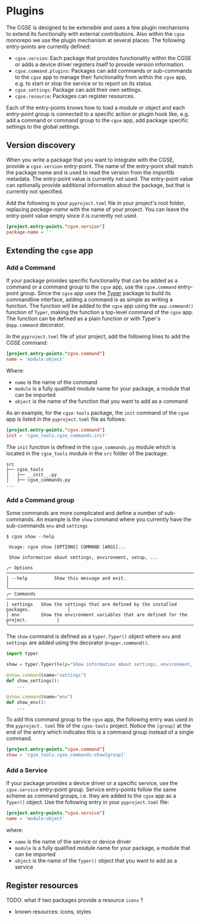 # Plugins

The CGSE is designed to be extensible and uses a few plugin mechanisms to extend its functionally
with external contributions. Also within the `cgse` monorepo we use the plugin mechanism at several
places. The following entry-points are currently defined:

* `cgse.version`: Each package that provides functionality within the CGSE or adds a device driver
  registers itself to provide version information.
* `cgse.command.plugins`: Packages can add commands or sub-commands to the `cgse` app to manage
  their functionality from within the `cgse` app, e.g. to start or stop the service or to report on
  its status.
* `cgse.settings`: Package can add their own settings.
* `cgse.resource`: Packages can register resources.

Each of the entry-points knows how to load a module or object and each entry-point group is
connected to a specific action or plugin hook like, e.g. add a command or command group to the
`cgse` app, add package specific settings to the global settings.

## Version discovery

When you write a package that you want to integrate with the CGSE, provide a `cgse.version`
entry-point. The name of the entry-point shall match the package name and is used to read the
version from the importlib metadata. The entry-point value is currently not used. The entry-point
value can optionally provide additional information about the package, but that is currently not
specified.

Add the following to your `pyproject.toml` file in your project's root folder, replacing
_package-name_ with the name of your project. You can leave the entry-point value empty since it is
currently not used.

```toml
[project.entry-points."cgse.version"]
package-name = ''
```

## Extending the `cgse` app

### Add a Command

If your package provides specific functionality that can be added as a command or a command group to
the `cgse` app, use the `cgse.command` entry-point group. Since the `cgse` app uses
the [Typer](https://typer.tiangolo.com) package to build its commandline interface, adding a command
is as simple as writing a function. The function will be added to the `cgse` app using
the `app.command()` function of `Typer`, making the function a top-level command of the `cgse`
app. The function can be defined as a plain function or with Typer's `@app.command` decorator.

In the `pyproject.toml` file of your project, add the following lines to add the CGSE command:

```toml
[project.entry-points."cgse.command"]
name = 'module:object'
```
Where:

- `name` is the name of the command
- `module` is a fully qualified module name for your package, a module that can be imported
- `object` is the name of the function that you want to add as a command

As an example, for the `cgse-tools` package, the `init` command of the `cgse` app is listed in 
the `pyproject.toml` file as follows:

```toml
[project.entry-points."cgse.command"]
init = 'cgse_tools.cgse_commands:init'
```
The `init` function is defined in the `cgse_commands.py` module which is located in the 
`cgse_tools` module in the `src` folder of the package:

```text
src
├── cgse_tools
│   ├── __init__.py
│   ├── cgse_commands.py
...
```

### Add a Command group

Some commands are more complicated and define a number of sub-commands. An example is the `show` 
command where you currently have the sub-commands `env` and `settings` 

```text
$ cgse show --help

 Usage: cgse show [OPTIONS] COMMAND [ARGS]...

 Show information about settings, environment, setup, ...

╭─ Options ─────────────────────────────────────────────────────────────────────────────╮
│ --help          Show this message and exit.                                           │
╰───────────────────────────────────────────────────────────────────────────────────────╯
╭─ Commands ────────────────────────────────────────────────────────────────────────────╮
│ settings   Show the settings that are defined by the installed packages.              │
│ env        Show the environment variables that are defined for the project.           │
╰───────────────────────────────────────────────────────────────────────────────────────╯
```

The `show` command is defined as a `typer.Typer()` object where `env` and `settings` are added 
using the decorator `@<app>.command()`.

```python
import typer

show = typer.Typer(help="Show information about settings, environment, setup, ...")

@show.command(name="settings")
def show_settings():
    ...

@show.command(name="env")
def show_env():
    ...
```

To add this command group to the `cgse` app, the following entry was used in the `pyproject.
toml` file of the `cgse-tools` project. Notice the `[group]` at the end of the entry which 
indicates this is a command group instead of a single command.

```toml
[project.entry-points."cgse.command"]
show = 'cgse_tools.cgse_commands:show[group]'
```


### Add a Service

If your package provides a device driver or a specific service, use the `cgse.service`
entry-point group. Service entry-points follow the same scheme as command groups, i.e. they are 
added to the `cgse` app as a `Typer()` object. Use the following entry in your `pyproject.toml` 
file:

```toml
[project.entry-points."cgse.service"]
name = 'module:object'
```
where:

- `name` is the name of the service or device driver
- `module` is a fully qualified module name for your package, a module that can be imported
- `object` is the name of the `Typer()` object that you want to add as a service


## Register resources

TODO: what if two packages provide a resource `icons` ?

- known resources: icons, styles

